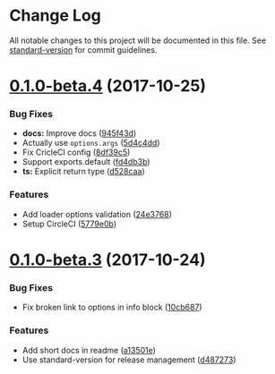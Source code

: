 # Change Log

All notable changes to this project will be documented in this file. See [standard-version](https://github.com/conventional-changelog/standard-version) for commit guidelines.

<a name="0.1.0-beta.4"></a>
# [0.1.0-beta.4](https://github.com/andrejbaran/webpack-run-loader/compare/v0.1.0-beta.3...v0.1.0-beta.4) (2017-10-25)


### Bug Fixes

* **docs:** Improve docs ([945f43d](https://github.com/andrejbaran/webpack-run-loader/commit/945f43d))
* Actually use `options.args` ([5d4c4dd](https://github.com/andrejbaran/webpack-run-loader/commit/5d4c4dd))
* Fix CricleCI config ([8df39c5](https://github.com/andrejbaran/webpack-run-loader/commit/8df39c5))
* Support exports.default ([fd4db3b](https://github.com/andrejbaran/webpack-run-loader/commit/fd4db3b))
* **ts:** Explicit return type ([d528caa](https://github.com/andrejbaran/webpack-run-loader/commit/d528caa))


### Features

* Add loader options validation ([24e3768](https://github.com/andrejbaran/webpack-run-loader/commit/24e3768))
* Setup CircleCI ([5779e0b](https://github.com/andrejbaran/webpack-run-loader/commit/5779e0b))



<a name="0.1.0-beta.3"></a>
# [0.1.0-beta.3](https://github.com/andrejbaran/webpack-run-loader/compare/v0.1.0-beta.2...v0.1.0-beta.3) (2017-10-24)


### Bug Fixes

* Fix broken link to options in info block ([10cb687](https://github.com/andrejbaran/webpack-run-loader/commit/10cb687))


### Features

* Add short docs in readme ([a13501e](https://github.com/andrejbaran/webpack-run-loader/commit/a13501e))
* Use standard-version for release management ([d487273](https://github.com/andrejbaran/webpack-run-loader/commit/d487273))
